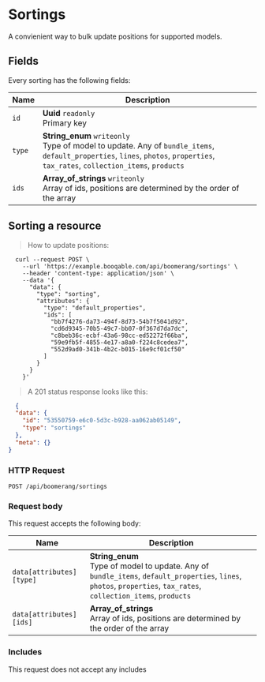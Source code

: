 # Sortings

A convienient way to bulk update positions for supported models.

## Fields
Every sorting has the following fields:

Name | Description
-- | --
`id` | **Uuid** `readonly`<br>Primary key
`type` | **String_enum** `writeonly`<br>Type of model to update. Any of `bundle_items`, `default_properties`, `lines`, `photos`, `properties`, `tax_rates`, `collection_items`, `products`
`ids` | **Array_of_strings** `writeonly`<br>Array of ids, positions are determined by the order of the array


## Sorting a resource



> How to update positions:

```shell
  curl --request POST \
    --url 'https://example.booqable.com/api/boomerang/sortings' \
    --header 'content-type: application/json' \
    --data '{
      "data": {
        "type": "sorting",
        "attributes": {
          "type": "default_properties",
          "ids": [
            "bb7f4276-da73-494f-8d73-54b7f5041d92",
            "cd6d9345-70b5-49c7-bb07-0f367d7da7dc",
            "c8beb36c-ecbf-43a6-98cc-ed52272f66ba",
            "59e9fb5f-4855-4e17-a8a0-f224c8cedea7",
            "552d9ad0-341b-4b2c-b015-16e9cf01cf50"
          ]
        }
      }
    }'
```

> A 201 status response looks like this:

```json
  {
  "data": {
    "id": "53550759-e6c0-5d3c-b928-aa062ab05149",
    "type": "sortings"
  },
  "meta": {}
}
```

### HTTP Request

`POST /api/boomerang/sortings`

### Request body

This request accepts the following body:

Name | Description
-- | --
`data[attributes][type]` | **String_enum** <br>Type of model to update. Any of `bundle_items`, `default_properties`, `lines`, `photos`, `properties`, `tax_rates`, `collection_items`, `products`
`data[attributes][ids]` | **Array_of_strings** <br>Array of ids, positions are determined by the order of the array


### Includes

This request does not accept any includes